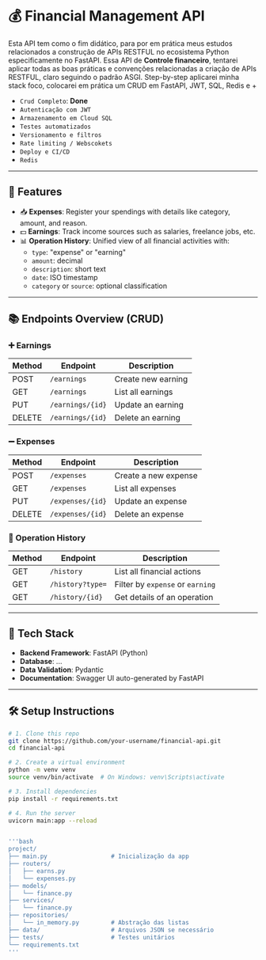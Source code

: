 # 💰 Financial Management API
Esta API tem como o fim didático, para por em prática meus estudos relacionados a construção de APIs RESTFUL no ecosistema Python especificamente no FastAPI.
Essa API de **Controle financeiro**, tentarei aplicar todas as boas práticas e convenções relacionadas a criação de APIs RESTFUL, claro seguindo o padrão ASGI.
Step-by-step aplicarei minha stack foco, colocarei em prática um CRUD em FastAPI, JWT, SQL, Redis e +

  - `Crud Completo`: **Done**
  - `Autenticação com JWT`
  - `Armazenamento em Cloud SQL`
  - `Testes automatizados`
  - `Versionamento e filtros`
  - `Rate limiting / Webscokets`
  - `Deploy e CI/CD`
  - `Redis`

---

## 🚀 Features

- 📥 **Expenses**: Register your spendings with details like category, amount, and reason.
- 💵 **Earnings**: Track income sources such as salaries, freelance jobs, etc.
- 📊 **Operation History**: Unified view of all financial activities with:
  - `type`: "expense" or "earning"
  - `amount`: decimal
  - `description`: short text
  - `date`: ISO timestamp
  - `category` or `source`: optional classification

---

## 📚 Endpoints Overview (CRUD)

### ➕ Earnings

| Method | Endpoint        | Description              |
|--------|-----------------|--------------------------|
| POST   | `/earnings`     | Create new earning       |
| GET    | `/earnings`     | List all earnings        |
| PUT    | `/earnings/{id}`| Update an earning        |
| DELETE | `/earnings/{id}`| Delete an earning        |

### ➖ Expenses

| Method | Endpoint        | Description              |
|--------|-----------------|--------------------------|
| POST   | `/expenses`     | Create a new expense     |
| GET    | `/expenses`     | List all expenses        |
| PUT    | `/expenses/{id}`| Update an expense        |
| DELETE | `/expenses/{id}`| Delete an expense        |

### 📜 Operation History

| Method | Endpoint         | Description                |
|--------|------------------|----------------------------|
| GET    | `/history`       | List all financial actions |
| GET    | `/history?type=` | Filter by `expense` or `earning` |
| GET    | `/history/{id}`  | Get details of an operation |

---

## 🧱 Tech Stack

- **Backend Framework**: FastAPI (Python)
- **Database**: ...
- **Data Validation**: Pydantic
- **Documentation**: Swagger UI auto-generated by FastAPI

---

## 🛠 Setup Instructions

```bash
# 1. Clone this repo
git clone https://github.com/your-username/financial-api.git
cd financial-api

# 2. Create a virtual environment
python -m venv venv
source venv/bin/activate  # On Windows: venv\Scripts\activate

# 3. Install dependencies
pip install -r requirements.txt

# 4. Run the server
uvicorn main:app --reload


'''bash
project/
├── main.py                  # Inicialização da app
├── routers/
│   ├── earns.py
│   └── expenses.py
├── models/
│   └── finance.py
├── services/
│   └── finance.py
├── repositories/
│   └── in_memory.py         # Abstração das listas
├── data/                    # Arquivos JSON se necessário
├── tests/                   # Testes unitários
└── requirements.txt
'''